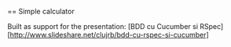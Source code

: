 == Simple calculator

Built as support for the presentation: [BDD cu Cucumber si RSpec][http://www.slideshare.net/clujrb/bdd-cu-rspec-si-cucumber]
